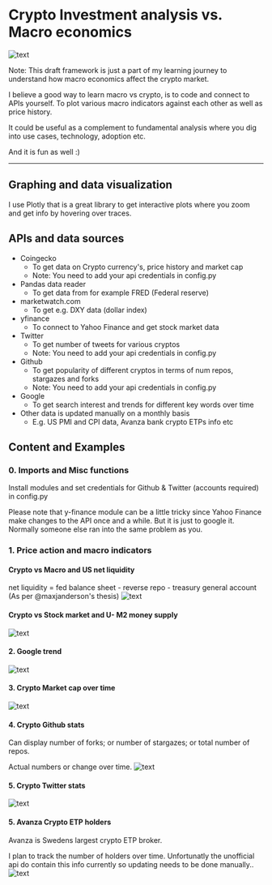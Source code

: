 # Crypto Investment analysis vs. Macro economics

![text](images/meme.png)

Note:
This draft framework is just a part of my learning journey to understand how macro economics affect the crypto market.

I believe a good way to learn macro vs crypto, is to code and connect to APIs yourself. To plot various macro indicators against each other as well as price history.

It could be useful as a complement to fundamental analysis where you dig into use cases, technology, adoption etc. 

And it is fun as well :)

------------------------------------------------------------------


## Graphing and data visualization
I use Plotly that is a great library to get interactive plots where you zoom and get info by hovering over traces.

## APIs and data sources

- Coingecko
    - To get data on Crypto currency's, price history and market cap
    - Note: You need to add your api credentials in config.py
- Pandas data reader
    - To get data from for example FRED  (Federal reserve)
- marketwatch.com
    - To get e.g. DXY data (dollar index)
- yfinance
    - To connect to Yahoo Finance and get stock market data
- Twitter
     - To get number of tweets for various cryptos
     - Note: You need to add your api credentials in config.py
-  Github
     - To get popularity of different cryptos in terms of num repos, stargazes and forks
     - Note: You need to add your api credentials in config.py
-  Google
     - To get search interest and trends for different key words over time
- Other data is updated manually on a monthly basis
     - E.g. US PMI and CPI data, Avanza bank crypto ETPs info etc


## Content and Examples
### 0. Imports and Misc functions
Install modules and set credentials for Github & Twitter (accounts required) in config.py

Please note that y-finance module can be a little tricky since Yahoo Finance make changes to the API once and a while. But it is just to google it. Normally someone else ran into the same problem as you.

    
### 1. Price action and macro indicators
#### Crypto vs Macro and US net liquidity

net liquidity = fed balance sheet - reverse repo - treasury general account
(As per @maxjanderson's thesis)
![text](images/macro_vs_eth.png)
#### Crypto vs Stock market and U- M2 money supply
![text](images/stocks_vs_btc_eth.png)
    
#### 2. Google trend
![text](images/google_trend.png)

#### 3. Crypto Market cap over time
![text](images/marketcap.png)

#### 4. Crypto Github stats
Can display number of forks; or number of stargazes; or total number of repos.

Actual numbers or change over time.
![text](images/github_forks.png)

#### 5. Crypto Twitter stats
![text](images/crypto_tweets_over_time.png)

#### 5. Avanza Crypto ETP holders
Avanza is Swedens largest crypto ETP broker.

I plan to track the number of holders over time.
Unfortunatly the unofficial api do contain this info currently so updating needs to be done manually..
![text](images/avanca_crypto_etp_holders.png)